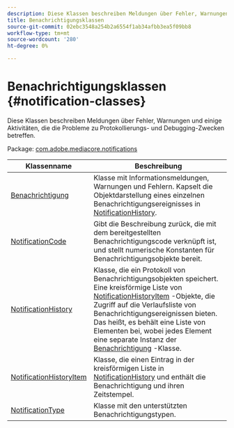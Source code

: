 ```yaml
---
description: Diese Klassen beschreiben Meldungen über Fehler, Warnungen und einige Aktivitäten, die die Probleme zu Protokollierungs- und Debugging-Zwecken betreffen.
title: Benachrichtigungsklassen
source-git-commit: 02ebc3548a254b2a6554f1ab34afbb3ea5f09bb8
workflow-type: tm+mt
source-wordcount: '280'
ht-degree: 0%

---
```


# Benachrichtigungsklassen {#notification-classes}

Diese Klassen beschreiben Meldungen über Fehler, Warnungen und einige Aktivitäten, die die Probleme zu Protokollierungs- und Debugging-Zwecken betreffen.

Package: [com.adobe.mediacore.notifications](https://help.adobe.com/en_US/primetime/api/psdk/asdoc-dhls_1.4/com/adobe/mediacore/notifications/package-detail.html)

| Klassenname | Beschreibung |
|---|---|
| [Benachrichtigung](https://help.adobe.com/en_US/primetime/api/psdk/asdoc-dhls_1.4/com/adobe/mediacore/notifications/Notification.html) | Klasse mit Informationsmeldungen, Warnungen und Fehlern. Kapselt die Objektdarstellung eines einzelnen Benachrichtigungsereignisses in [NotificationHistory](https://help.adobe.com/en_US/primetime/api/psdk/asdoc-dhls_1.4/com/adobe/mediacore/notifications/NotificationHistory.html). |
| [NotificationCode](https://help.adobe.com/en_US/primetime/api/psdk/asdoc-dhls_1.4/com/adobe/mediacore/notifications/NotificationCode.html) | Gibt die Beschreibung zurück, die mit dem bereitgestellten Benachrichtigungscode verknüpft ist, und stellt numerische Konstanten für Benachrichtigungsobjekte bereit. |
| [NotificationHistory](https://help.adobe.com/en_US/primetime/api/psdk/asdoc-dhls_1.4/com/adobe/mediacore/notifications/NotificationHistory.html) | Klasse, die ein Protokoll von Benachrichtigungsobjekten speichert. Eine kreisförmige Liste von [NotificationHistoryItem](https://help.adobe.com/en_US/primetime/api/psdk/asdoc-dhls_1.4/com/adobe/mediacore/notifications/NotificationHistoryItem.html) -Objekte, die Zugriff auf die Verlaufsliste von Benachrichtigungsereignissen bieten. Das heißt, es behält eine Liste von Elementen bei, wobei jedes Element eine separate Instanz der [Benachrichtigung](https://help.adobe.com/en_US/primetime/api/psdk/asdoc-dhls_1.4/com/adobe/mediacore/notifications/Notification.html) -Klasse. |
| [NotificationHistoryItem](https://help.adobe.com/en_US/primetime/api/psdk/asdoc-dhls_1.4/com/adobe/mediacore/notifications/NotificationHistoryItem.html) | Klasse, die einen Eintrag in der kreisförmigen Liste in [NotificationHistory](https://help.adobe.com/en_US/primetime/api/psdk/asdoc-dhls_1.4/com/adobe/mediacore/notifications/NotificationHistory.html) und enthält die Benachrichtigung und ihren Zeitstempel. |
| [NotificationType](https://help.adobe.com/en_US/primetime/api/psdk/asdoc-dhls_1.4/com/adobe/mediacore/notifications/NotificationType.html) | Klasse mit den unterstützten Benachrichtigungstypen. |
